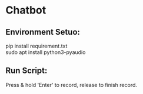# Chatbot

## Environment Setuo:
pip install requirement.txt<br>
sudo apt install python3-pyaudio

## Run Script:
Press & hold 'Enter' to record, release to finish record.
